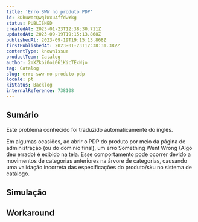 ```yaml
---
title: 'Erro SWW no produto PDP'
id: 3DhuWocQwqiWxuAffdwYkg
status: PUBLISHED
createdAt: 2023-01-23T12:38:30.711Z
updatedAt: 2023-09-19T19:15:13.868Z
publishedAt: 2023-09-19T19:15:13.868Z
firstPublishedAt: 2023-01-23T12:38:31.382Z
contentType: knownIssue
productTeam: Catalog
author: 2mXZkbi0oi061KicTExNjo
tag: Catalog
slug: erro-sww-no-produto-pdp
locale: pt
kiStatus: Backlog
internalReference: 738108
---
```


## Sumário

<div class="alert alert-info">
  <p>Este problema conhecido foi traduzido automaticamente do inglês.</p>
</div>


Em algumas ocasiões, ao abrir o PDP do produto por meio da página de administração (ou do domínio final), um erro Something Went Wrong (Algo deu errado) é exibido na tela.
Esse comportamento pode ocorrer devido a movimentos de categorias anteriores na árvore de categorias, causando uma validação incorreta das especificações do produto/sku no sistema de catálogo.

## Simulação



## Workaround



